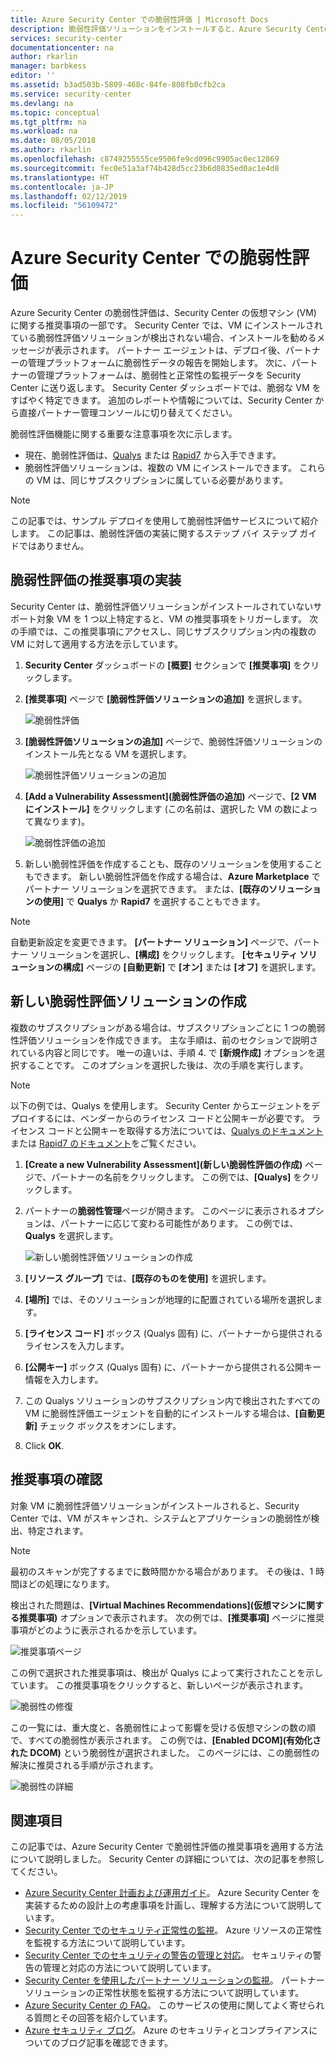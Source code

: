 ```yaml
---
title: Azure Security Center での脆弱性評価 | Microsoft Docs
description: 脆弱性評価ソリューションをインストールすると、Azure Security Center では、仮想マシンの保護に役立つ推奨事項が表示されます。
services: security-center
documentationcenter: na
author: rkarlin
manager: barbkess
editor: ''
ms.assetid: b3ad503b-5809-468c-84fe-808fb0cfb2ca
ms.service: security-center
ms.devlang: na
ms.topic: conceptual
ms.tgt_pltfrm: na
ms.workload: na
ms.date: 08/05/2018
ms.author: rkarlin
ms.openlocfilehash: c8749255555ce9506fe9cd096c9905ac0ec12869
ms.sourcegitcommit: fec0e51a3af74b428d5cc23b6d0835ed0ac1e4d8
ms.translationtype: HT
ms.contentlocale: ja-JP
ms.lasthandoff: 02/12/2019
ms.locfileid: "56109472"
---
```

# <a name="vulnerability-assessment-in-azure-security-center"></a>Azure Security Center での脆弱性評価

Azure Security Center の脆弱性評価は、Security Center の仮想マシン (VM) に関する推奨事項の一部です。 Security Center では、VM にインストールされている脆弱性評価ソリューションが検出されない場合、インストールを勧めるメッセージが表示されます。 パートナー エージェントは、デプロイ後、パートナーの管理プラットフォームに脆弱性データの報告を開始します。 次に、パートナーの管理プラットフォームは、脆弱性と正常性の監視データを Security Center に送り返します。 Security Center ダッシュボードでは、脆弱な VM をすばやく特定できます。 追加のレポートや情報については、Security Center から直接パートナー管理コンソールに切り替えてください。

脆弱性評価機能に関する重要な注意事項を次に示します。

* 現在、脆弱性評価は、[Qualys](https://www.qualys.com/lp/azure) または [Rapid7](https://www.rapid7.com/products/insightvm/) から入手できます。 
* 脆弱性評価ソリューションは、複数の VM にインストールできます。 これらの VM は、同じサブスクリプションに属している必要があります。

> [!NOTE]
> この記事では、サンプル デプロイを使用して脆弱性評価サービスについて紹介します。 この記事は、脆弱性評価の実装に関するステップ バイ ステップ ガイドではありません。
>

## <a name="implement-a-vulnerability-assessment-recommendation"></a>脆弱性評価の推奨事項の実装
Security Center は、脆弱性評価ソリューションがインストールされていないサポート対象 VM を 1 つ以上特定すると、VM の推奨事項をトリガーします。 次の手順では、この推奨事項にアクセスし、同じサブスクリプション内の複数の VM に対して適用する方法を示しています。

1. **Security Center** ダッシュボードの **[概要]** セクションで **[推奨事項]** をクリックします。
2. **[推奨事項]** ページで **[脆弱性評価ソリューションの追加]** を選択します。

    ![脆弱性評価](./media/security-center-vulnerability-assessment-recommendations/security-center-vulnerability-assessment-fig1-new.png)
3. **[脆弱性評価ソリューションの追加]** ページで、脆弱性評価ソリューションのインストール先となる VM を選択します。

    ![脆弱性評価ソリューションの追加](./media/security-center-vulnerability-assessment-recommendations/security-center-vulnerability-assessment-fig2-new.png)
4. **[Add a Vulnerability Assessment]\(脆弱性評価の追加\)** ページで、**[2 VM にインストール]** をクリックします (この名前は、選択した VM の数によって異なります)。

    ![脆弱性評価の追加](./media/security-center-vulnerability-assessment-recommendations/security-center-vulnerability-assessment-fig3-new.png)
5. 新しい脆弱性評価を作成することも、既存のソリューションを使用することもできます。 新しい脆弱性評価を作成する場合は、**Azure Marketplace** でパートナー ソリューションを選択できます。 または、**[既存のソリューションの使用]** で **Qualys** か **Rapid7** を選択することもできます。

> [!NOTE]
> 自動更新設定を変更できます。 **[パートナー ソリューション]** ページで、パートナー ソリューションを選択し、**[構成]** をクリックします。 **[セキュリティ ソリューションの構成]** ページの **[自動更新]** で **[オン]** または **[オフ]** を選択します。

## <a name="create-a-new-vulnerability-assessment-solution"></a>新しい脆弱性評価ソリューションの作成
複数のサブスクリプションがある場合は、サブスクリプションごとに 1 つの脆弱性評価ソリューションを作成できます。 主な手順は、前のセクションで説明されている内容と同じです。 唯一の違いは、手順 4. で **[新規作成]** オプションを選択することです。 このオプションを選択した後は、次の手順を実行します。

> [!NOTE]
> 以下の例では、Qualys を使用します。 Security Center からエージェントをデプロイするには、ベンダーからのライセンス コードと公開キーが必要です。 ライセンス コードと公開キーを取得する方法については、[Qualys のドキュメント](https://community.qualys.com/docs/DOC-5823-deploying-qualys-cloud-agents-from-microsoft-azure-security-center) または [Rapid7 のドキュメント](https://insightvm.help.rapid7.com/v1.1/docs/azure-security-center)をご覧ください。


1. **[Create a new Vulnerability Assessment]\(新しい脆弱性評価の作成\)** ページで、パートナーの名前をクリックします。 この例では、**[Qualys]** をクリックします。
2. パートナーの**脆弱性管理**ページが開きます。 このページに表示されるオプションは、パートナーに応じて変わる可能性があります。 この例では、**Qualys** を選択します。

    ![新しい脆弱性評価ソリューションの作成](./media/security-center-vulnerability-assessment-recommendations/security-center-vulnerability-assessment-fig4-new.png)
3. **[リソース グループ]** では、**[既存のものを使用]** を選択します。
4. **[場所]** では、そのソリューションが地理的に配置されている場所を選択します。
5. **[ライセンス コード]** ボックス (Qualys 固有) に、パートナーから提供されるライセンスを入力します。
6. **[公開キー]** ボックス (Qualys 固有) に、パートナーから提供される公開キー情報を入力します。
7. この Qualys ソリューションのサブスクリプション内で検出されたすべての VM に脆弱性評価エージェントを自動的にインストールする場合は、**[自動更新]** チェック ボックスをオンにします。
8. Click **OK**.

## <a name="review-the-recommendation"></a>推奨事項の確認
対象 VM に脆弱性評価ソリューションがインストールされると、Security Center では、VM がスキャンされ、システムとアプリケーションの脆弱性が検出、特定されます。

> [!NOTE]
> 最初のスキャンが完了するまでに数時間かかる場合があります。 その後は、1 時間ほどの処理になります。
>
>

検出された問題は、**[Virtual Machines Recommendations]\(仮想マシンに関する推奨事項\)** オプションで表示されます。 次の例では、**[推奨事項]** ページに推奨事項がどのように表示されるかを示しています。

![推奨事項ページ](./media/security-center-vulnerability-assessment-recommendations/security-center-vulnerability-assessment-fig5-new.png)

この例で選択された推奨事項は、検出が Qualys によって実行されたことを示しています。 この推奨事項をクリックすると、新しいページが表示されます。

![脆弱性の修復](./media/security-center-vulnerability-assessment-recommendations/security-center-vulnerability-assessment-fig6-new.png)

この一覧には、重大度と、各脆弱性によって影響を受ける仮想マシンの数の順で、すべての脆弱性が表示されます。 この例では、**[Enabled DCOM]\(有効化された DCOM\)** という脆弱性が選択されました。 このページには、この脆弱性の解決に推奨される手順が示されます。

![脆弱性の詳細](./media/security-center-vulnerability-assessment-recommendations/security-center-vulnerability-assessment-fig7-new.png)

## <a name="see-also"></a>関連項目

この記事では、Azure Security Center で脆弱性評価の推奨事項を適用する方法について説明しました。 Security Center の詳細については、次の記事を参照してください。

* [Azure Security Center 計画および運用ガイド](security-center-planning-and-operations-guide.md)。 Azure Security Center を実装するための設計上の考慮事項を計画し、理解する方法について説明しています。
* [Security Center でのセキュリティ正常性の監視](security-center-monitoring.md)。 Azure リソースの正常性を監視する方法について説明しています。
* [Security Center でのセキュリティの警告の管理と対応](security-center-managing-and-responding-alerts.md)。 セキュリティの警告の管理と対応の方法について説明しています。
* [Security Center を使用したパートナー ソリューションの監視](security-center-partner-solutions.md)。 パートナー ソリューションの正常性状態を監視する方法について説明しています。
* [Azure Security Center の FAQ](security-center-faq.md)。 このサービスの使用に関してよく寄せられる質問とその回答を紹介しています。
* [Azure セキュリティ ブログ](https://blogs.msdn.com/b/azuresecurity/)。 Azure のセキュリティとコンプライアンスについてのブログ記事を確認できます。
